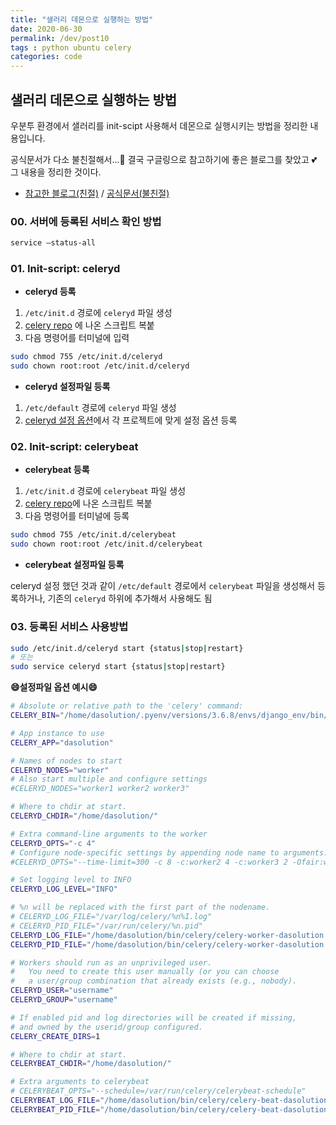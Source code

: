 ```yaml
---
title: "샐러리 데몬으로 실행하는 방법"
date: 2020-06-30
permalink: /dev/post10
tags : python ubuntu celery
categories: code
---
```



## 샐러리 데몬으로 실행하는 방법

우분투 환경에서 샐러리를 init-scipt 사용해서 데몬으로  실행시키는 방법을 정리한 내용입니다.

공식문서가 다소 불친절해서...🤔 결국 구글링으로 참고하기에 좋은 블로그를 찾았고 💕 그 내용을 정리한 것이다.


- [참고한 블로그(친절)](https://pythad.github.io/articles/2016-12/how-to-run-celery-as-a-daemon-in-production)  /  [공식문서(불친절)](https://docs.celeryproject.org/en/latest/userguide/daemonizing.html#daemonizing)

### 00. 서버에 등록된 서비스 확인 방법

```bash 
service —status-all
```



### 01. Init-script: celeryd

- **celeryd 등록**

1. `/etc/init.d` 경로에 `celeryd` 파일 생성
2. [celery repo](https://github.com/celery/celery/blob/master/extra/generic-init.d/celeryd) 에 나온 스크립트 복붙
3. 다음 명령어를 터미널에 입력
```bash
sudo chmod 755 /etc/init.d/celeryd
sudo chown root:root /etc/init.d/celeryd
```

- **celeryd 설정파일 등록**

1. `/etc/default`  경로에 `celeryd`  파일 생성
2. [celeryd 설정 옵션](https://docs.celeryproject.org/en/latest/userguide/daemonizing.html#available-options)에서 각 프로젝트에 맞게 설정 옵션 등록



### 02. Init-script: celerybeat

- **celerybeat 등록**

1.  `/etc/init.d`  경로에  `celerybeat`  파일 생성
2. [celery repo](https://github.com/celery/celery/blob/master/extra/generic-init.d/celerybeat)에 나온 스크립트 복붙
3. 다음 명령어를 터미널에 등록
```bash
sudo chmod 755 /etc/init.d/celerybeat
sudo chown root:root /etc/init.d/celerybeat
```

- **celerybeat 설정파일 등록**

celeryd 설정 했던 것과 같이  `/etc/default` 경로에서 `celerybeat` 파일을 생성해서 등록하거나, 기존의 `celeryd` 하위에 추가해서 사용해도 됨



### 03. 등록된 서비스 사용방법
```bash 
sudo /etc/init.d/celeryd start {status|stop|restart}
# 또는
sudo service celeryd start {status|stop|restart}
```





**😄설정파일 옵션 예시😄**

```bash
# Absolute or relative path to the 'celery' command:
CELERY_BIN="/home/dasolution/.pyenv/versions/3.6.8/envs/django_env/bin/python3.6 -m celery"

# App instance to use
CELERY_APP="dasolution"

# Names of nodes to start
CELERYD_NODES="worker"
# Also start multiple and configure settings
#CELERYD_NODES="worker1 worker2 worker3"

# Where to chdir at start.
CELERYD_CHDIR="/home/dasolution/"

# Extra command-line arguments to the worker
CELERYD_OPTS="-c 4"
# Configure node-specific settings by appending node name to arguments:
#CELERYD_OPTS="--time-limit=300 -c 8 -c:worker2 4 -c:worker3 2 -Ofair:worker1"

# Set logging level to INFO
CELERYD_LOG_LEVEL="INFO"

# %n will be replaced with the first part of the nodename.
# CELERYD_LOG_FILE="/var/log/celery/%n%I.log"
# CELERYD_PID_FILE="/var/run/celery/%n.pid"
CELERYD_LOG_FILE="/home/dasolution/bin/celery/celery-worker-dasolution.log"
CELERYD_PID_FILE="/home/dasolution/bin/celery/celery-worker-dasolution.pid"

# Workers should run as an unprivileged user.
#   You need to create this user manually (or you can choose
#   a user/group combination that already exists (e.g., nobody).
CELERYD_USER="username"
CELERYD_GROUP="username"

# If enabled pid and log directories will be created if missing,
# and owned by the userid/group configured.
CELERY_CREATE_DIRS=1

# Where to chdir at start.
CELERYBEAT_CHDIR="/home/dasolution/"

# Extra arguments to celerybeat
# CELERYBEAT_OPTS="--schedule=/var/run/celery/celerybeat-schedule"
CELERYBEAT_LOG_FILE="/home/dasolution/bin/celery/celery-beat-dasolution.log"
CELERYBEAT_PID_FILE="/home/dasolution/bin/celery/celery-beat-dasolution.pid"
```
